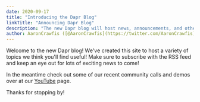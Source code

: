 ```yaml
---
date: 2020-09-17
title: "Introducing the Dapr Blog"
linkTitle: "Announcing Dapr Blog"
description: "The new Dapr blog will host news, announcements, and other write-ups for the Dapr community."
author: AaronCrawfis ([@AaronCrawfis](https://twitter.com/AaronCrawfis))
---
```


Welcome to the new Dapr blog! We've created this site to host a variety of topics we think you'll find useful! Make sure to subscribe with the RSS feed and keep an eye out for lots of exciting news to come!

In the meantime check out some of our recent community calls and demos over at our [YouTube](https://www.youtube.com/channel/UCtpSQ9BLB_3EXdWAUQYwnRA) page.

Thanks for stopping by!
